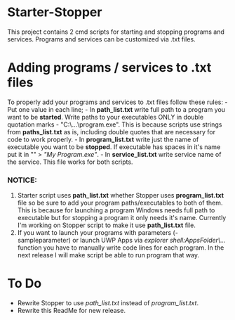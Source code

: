 # Starter-Stopper
 
 This project contains 2 cmd scripts for starting and stopping programs and services. Programs and services can be customized via .txt files.

# Adding programs / services to .txt files

 To properly add your programs and services to .txt files follow these rules:
 	- Put one value in each line;
 	- In **path\_list.txt** write full path to a program you want to be **started**. Write paths to your executables ONLY in double quotation marks - "C:\\...\program.exe". This is because scripts use strings from **paths_list.txt** as is, including double quotes that are necessary for code to work properly.
 	- In **program\_list.txt** write just the name of executable you want to be **stopped**. If executable has spaces in it's name put it in "" > *"My Program.exe"*.
 	- In **service\_list.txt** write service name of the service. This file works for both scripts.

### NOTICE:
 
 1. Starter script uses **path_list.txt** whether Stopper uses **program_list.txt** file so be sure to add your program paths/executables to both of them. This is because for launching a program Windows needs full path to executable but for stopping a program it only needs it's name. Currently I'm working on Stopper script to make it use **path_list.txt** file.
 2. If you want to launch your programs with parameters (-sampleparameter) or launch UWP Apps via *explorer shell:AppsFolder\\...* function you have to manually write code lines for each program. In the next release I will make script be able to run program that way.

# To Do

 - Rewrite Stopper to use *path\_list.txt* instead of *program\_list.txt*.
 - Rewrite this ReadMe for new release.